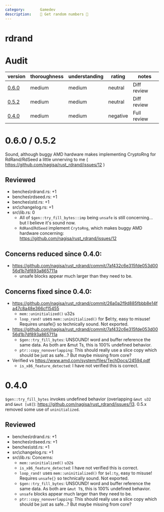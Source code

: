 ```yaml
---
category:       Gamedev
description:    🎲 Get random numbers 🎲
---
```


# rdrand

# Audit

| version   | thoroughness | understanding | rating | notes |
| --------- | ------------ | ------------- | ------ | ----- |
| [0.6.0]   | medium | medium | neutral | Diff review
| [0.5.2]   | medium | medium | neutral | Diff review
| [0.4.0]   | medium | medium | negative | Full review

[0.6.0]: #060--052
[0.5.2]: #060--052
[0.4.0]: #040

# 0.6.0 / 0.5.2

Sound, although buggy AMD hardware makes implementing CryptoRng for RdRand/RdSeed a little unnerving to me ( https://github.com/nagisa/rust_rdrand/issues/12 )

## Reviewed

* benches\rdrand.rs:  +1
* benches\rdseed.rs:  +1
* benches\std.rs:     +1
* src\changelog.rs:   +1
* src\lib.rs:         0
    * All of `$gen::try_fill_bytes::imp` being `unsafe` is still concerning... but I believe it's sound now.
    * `RdRand`/`RdSeed` implement `CrytoRng`, which makes buggy AMD hardware concerning: https://github.com/nagisa/rust_rdrand/issues/12

## Concerns reduced since 0.4.0:
* https://github.com/nagisa/rust_rdrand/commit/7af432c6e315fde053d0056d1b7df893a865711a
    * unsafe blocks appear much larger than they need to be.

## Concerns fixed since 0.4.0:
* https://github.com/nagisa/rust_rdrand/commit/26a0a2f9d885fbbb8e14fa47c8a48e366cf15455
    * `mem::uninitialized()` u32s
    * `loop_rand!` uses `mem::uninitialized()` for $el:ty, easy to misuse!  Requires unsafe{} so technically sound.  Not exported.
* https://github.com/nagisa/rust_rdrand/commit/7af432c6e315fde053d0056d1b7df893a865711a
    * `$gen::try_fill_bytes`:  UNSOUND!  word and buffer reference the same data.  As both are &mut Ts, this is 100% undefined behavior.
    * `ptr::copy_nonoverlapping`: This should really use a slice copy which should be just as safe...?  But maybe missing from core?
* Verified vs https://www.amd.com/system/files/TechDocs/24594.pdf
    * `is_x86_feature_detected`: I have not verified this is correct.

# 0.4.0

`$gen::try_fill_bytes` invokes undefined behavior (overlapping `&mut u32` and `&mut [u8]`): https://github.com/nagisa/rust_rdrand/issues/13.  0.5.x removed some use of `uninitialized`.

## Reviewed

* benches\rdrand.rs:  +1
* benches\rdseed.rs:  +1
* benches\std.rs:     +1
* src\changelog.rs:   +1
* src\lib.rs:  Concerns:
    * `mem::uninitialized()` `u32`s
    * `is_x86_feature_detected`: I have not verified this is correct.
    * `loop_rand!` uses `mem::uninitialized()` for `$el:ty`, easy to misuse!  Requires `unsafe{}` so technically sound.  Not exported.
    * `$gen::try_fill_bytes`:  UNSOUND!  word and buffer reference the same data.  As both are `&mut T`s, this is 100% undefined behavior.
    * `unsafe` blocks appear much larger than they need to be.
    * `ptr::copy_nonoverlapping`: This should really use a slice copy which should be just as safe...?  But maybe missing from core?
